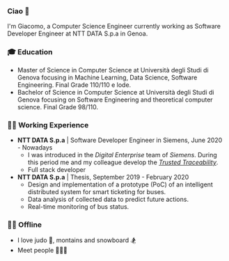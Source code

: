### Ciao 👋

I'm Giacomo, a Computer Science Engineer currently working as Software Developer Engineer at NTT DATA S.p.a in Genoa.

### 🎓 Education

- Master of Science in Computer Science at Università degli Studi di Genova focusing in Machine Learning, Data Science, Software Engineering. Final Grade 110/110 e lode.
- Bachelor of Science in Computer Science at Università degli Studi di Genova focusing on Software Engineering and theoretical computer science. Final Grade 98/110.

### 👨‍💻 Working Experience

- **NTT DATA S.p.a** | Software Developer Engineer in Siemens, June 2020 - Nowadays
  - I was introduced in the *Digital Enterprise* team of *Siemens*. During this period me and my colleague develop the [*Trusted Traceability*](https://assets.new.siemens.com/siemens/assets/api/uuid:de496ba4-0081-48f5-965b-4963879b2d43/vrfb-b10033-00-7600sbblockchainfb-144.pdf).
  - Full stack developer 
- **NTT DATA S.p.a** | Thesis, September 2019 - February 2020
  - Design and implementation of a prototype (PoC) of an intelligent distributed system for smart ticketing for buses.
  - Data analysis of collected data to predict future actions.
  - Real-time monitoring of bus status.

### 🚵‍♂️ Offline

- I love judo 🥋, montains and snowboard 🏂
- Meet people 🧑‍🤝‍🧑



<!--
**GiacomoMasi/GiacomoMasi** is a ✨ _special_ ✨ repository because its `README.md` (this file) appears on your GitHub profile.

Here are some ideas to get you started:

- 🔭 I’m currently working on ...
- 🌱 I’m currently learning ...
- 👯 I’m looking to collaborate on ...
- 🤔 I’m looking for help with ...
- 💬 Ask me about ...
- 📫 How to reach me: ...
- 😄 Pronouns: ...
- ⚡ Fun fact: ...
-->
